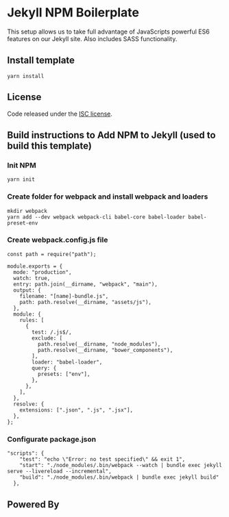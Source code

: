 # Jekyll NPM Boilerplate
This setup allows us to take full advantage of JavaScripts powerful ES6 features on our Jekyll site.
Also includes SASS functionality.

## Install template
```
yarn install
```

## License
Code released under the [ISC license](./LICENSCE.md).

## Build instructions to Add NPM to Jekyll (used to build this template)
### Init NPM
```
yarn init
```
### Create folder for webpack and install webpack and loaders
```
mkdir webpack
yarn add --dev webpack webpack-cli babel-core babel-loader babel-preset-env
```
### Create webpack.config.js file
```
const path = require("path");

module.exports = {
  mode: "production",
  watch: true,
  entry: path.join(__dirname, "webpack", "main"),
  output: {
    filename: "[name]-bundle.js",
    path: path.resolve(__dirname, "assets/js"),
  },
  module: {
    rules: [
      {
        test: /.js$/,
        exclude: [
          path.resolve(__dirname, "node_modules"),
          path.resolve(__dirname, "bower_components"),
        ],
        loader: "babel-loader",
        query: {
          presets: ["env"],
        },
      },
    ],
  },
  resolve: {
    extensions: [".json", ".js", ".jsx"],
  },
};
```

### Configurate package.json
```
"scripts": {
    "test": "echo \"Error: no test specified\" && exit 1",
    "start": "./node_modules/.bin/webpack --watch | bundle exec jekyll serve --livereload --incremental",
    "build": "./node_modules/.bin/webpack | bundle exec jekyll build"
  },
```

## Powered By
